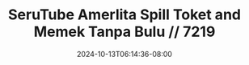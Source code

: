 --- 
title: "SeruTube  Amerlita Spill Toket and Memek Tanpa Bulu // 7219"
description: "download   SeruTube  Amerlita Spill Toket and Memek Tanpa Bulu // 7219 ig durasi panjang new"
date: 2024-10-13T06:14:36-08:00
file_code: "k1l64co7gij2"
draft: false
cover: "6twx1vrz5myirr5p.jpg"
tags: ["SeruTube", "Amerlita", "Spill", "Toket", "and", "Memek", "Tanpa", "Bulu", "bokep-indo", "bokep-viral", "bokep-ig"]
length: 667
fld_id: "1483155"
foldername: "Amerlita 1"
categories: ["Amerlita 1"]
views: 0
---